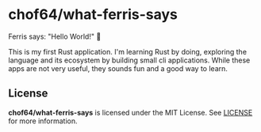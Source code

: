 # chof64/what-ferris-says

Ferris says: "Hello World!" 🦀

This is my first Rust application. I'm learning Rust by doing, exploring the
language and its ecosystem by building small cli applications. While these
apps are not very useful, they sounds fun and a good way to learn.

## License

**chof64/what-ferris-says** is licensed under the MIT License. See
[LICENSE](LICENSE) for more information.
